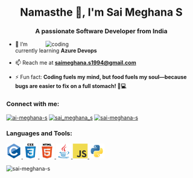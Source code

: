 
<h1 align="center">Namasthe 🙏, I'm Sai Meghana S</h1>
<h3 align="center">A passionate Software Developer from India</h3>
<img align="right" width="400" src="https://i.pinimg.com/originals/06/60/ef/0660efe82fa3da42ed56eef013171835.gif" alt="coding">

- 🌱 I’m currently learning **Azure Devops**

- 📫 Reach me at  **saimeghana.s1994@gmail.com**

- ⚡ Fun fact: **Coding fuels my mind, but food fuels my soul—because bugs are easier to fix on a full stomach! 🍛💻**

<h3 align="left">Connect with me:</h3>
<p align="left">
<a href="https://linkedin.com/in/ai-meghana-s" target="blank"><img align="center" src="https://raw.githubusercontent.com/rahuldkjain/github-profile-readme-generator/master/src/images/icons/Social/linked-in-alt.svg" alt="ai-meghana-s" height="30" width="40" /></a>
<a href="https://www.codechef.com/users/sai_meghana_s" target="blank"><img align="center" src="https://cdn.jsdelivr.net/npm/simple-icons@3.1.0/icons/codechef.svg" alt="sai_meghana_s" height="30" width="40" /></a>
<a href="https://www.leetcode.com/sai-meghana-s" target="blank"><img align="center" src="https://raw.githubusercontent.com/rahuldkjain/github-profile-readme-generator/master/src/images/icons/Social/leet-code.svg" alt="sai-meghana-s" height="30" width="40" /></a>
</p>

<h3 align="left">Languages and Tools:</h3>
<p align="left"> <a href="https://www.cprogramming.com/" target="_blank" rel="noreferrer"> <img src="https://raw.githubusercontent.com/devicons/devicon/master/icons/c/c-original.svg" alt="c" width="40" height="40"/> </a> <a href="https://www.w3schools.com/css/" target="_blank" rel="noreferrer"> <img src="https://raw.githubusercontent.com/devicons/devicon/master/icons/css3/css3-original-wordmark.svg" alt="css3" width="40" height="40"/> </a> <a href="https://www.w3.org/html/" target="_blank" rel="noreferrer"> <img src="https://raw.githubusercontent.com/devicons/devicon/master/icons/html5/html5-original-wordmark.svg" alt="html5" width="40" height="40"/> </a> <a href="https://www.java.com" target="_blank" rel="noreferrer"> <img src="https://raw.githubusercontent.com/devicons/devicon/master/icons/java/java-original.svg" alt="java" width="40" height="40"/> </a> <a href="https://developer.mozilla.org/en-US/docs/Web/JavaScript" target="_blank" rel="noreferrer"> <img src="https://raw.githubusercontent.com/devicons/devicon/master/icons/javascript/javascript-original.svg" alt="javascript" width="40" height="40"/> </a> <a href="https://www.python.org" target="_blank" rel="noreferrer"> <img src="https://raw.githubusercontent.com/devicons/devicon/master/icons/python/python-original.svg" alt="python" width="40" height="40"/> </a> </p>

<p><img align="center" src="https://github-readme-stats.vercel.app/api/top-langs?username=sai-meghana-s&show_icons=true&locale=en&layout=compact" alt="sai-meghana-s" /></p>
